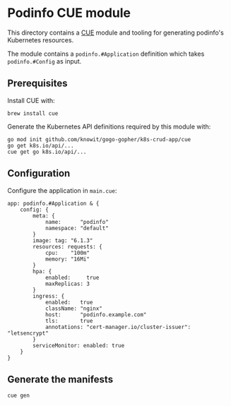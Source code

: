 # Podinfo CUE module

This directory contains a [CUE](https://cuelang.org/docs/) module and tooling
for generating podinfo's Kubernetes resources.

The module contains a `podinfo.#Application` definition which takes `podinfo.#Config` as input.

## Prerequisites

Install CUE with:

```shell
brew install cue
```

Generate the Kubernetes API definitions required by this module with:

```shell
go mod init github.com/knowit/gogo-gopher/k8s-crud-app/cue
go get k8s.io/api/...
cue get go k8s.io/api/...
```

## Configuration

Configure the application in `main.cue`:

```cue
app: podinfo.#Application & {
	config: {
		meta: {
			name:      "podinfo"
			namespace: "default"
		}
		image: tag: "6.1.3"
		resources: requests: {
			cpu:    "100m"
			memory: "16Mi"
		}
		hpa: {
			enabled:     true
			maxReplicas: 3
		}
		ingress: {
			enabled:   true
			className: "nginx"
			host:      "podinfo.example.com"
			tls:       true
			annotations: "cert-manager.io/cluster-issuer": "letsencrypt"
		}
		serviceMonitor: enabled: true
	}
}
```

## Generate the manifests

```shell
cue gen
```
